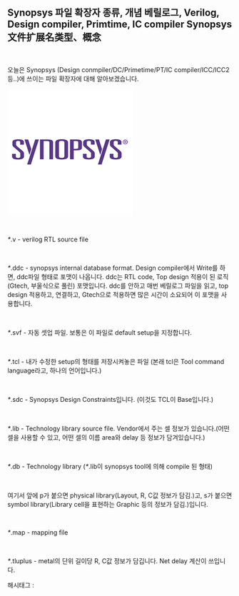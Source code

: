 ## Synopsys 파일 확장자 종류, 개념 베릴로그, Verilog, Design compiler, Primtime, IC compiler Synopsys 文件扩展名类型、概念

​

오늘은 Synopsys (Design conmpiler/DC/Primetime/PT/IC compiler/ICC/ICC2 등..)에 쓰이는 파일 확장자에 대해 알아보겠습니다.

![0](./asset/0.png)

​

_*_.v - verilog RTL source file

​

_*_.ddc - synopsys internal database format. Design compiler에서 Write를 하면, ddc파일 형태로 포맷이 나옵니다. ddc는 RTL code, Top design 적용이 된 로직(Gtech, 부울식으로 풀린) 포맷입니다. ddc를 안하고 매번 베릴로그 파일을 읽고, top design 적용하고, 연결하고, Gtech으로 적용하면 많은 시간이 소요되어 이 포맷을 사용합니다. 

​

_*_.svf - 자동 셋업 파일. 보통은 이 파일로 default setup을 지정합니다.

​

_*_.tcl - 내가 수정한 setup의 형태를 저장시켜놓은 파일 (본래 tcl은 Tool command language라고, 하나의 언어입니다.)

​

_*_.sdc - Synopsys Design Constraints입니다. (이것도 TCL이 Base입니다.)

​

_*_.lib - Technology library source file. Vendor에서 주는 셀 정보가 있습니다.(어떤 셀을 사용할 수 있고, 어떤 셀의 이름 area와 delay 등 정보가 담겨있습니다.)

​

_*_.db - Technology library (_*_.lib이 synopsys tool에 의해 compile 된 형태)

​

여기서 앞에 p가 붙으면 physical library(Layout, R, C값 정보가 담김.)고, s가 붙으면 symbol library(Library cell을 표현하는 Graphic 등의 정보가 담김.)입니다.

​

_*_.map - mapping file

​

_*_.tluplus - metal의 단위 길이당 R, C값 정보가 담깁니다. Net delay 계산이 쓰입니다.

 해시태그 : 
